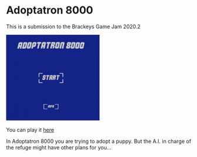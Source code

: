 # Adoptatron 8000

This is a submission to the Brackeys Game Jam 2020.2

![Adoptatron 8000 main menu](adoptatron-screenshot.PNG)

You can play it [here](https://luisescobar.itch.io/adoptatron-8000)

In Adoptatron 8000 you are trying to adopt a puppy. But the A.I. in charge of the refuge might have other plans for you...
